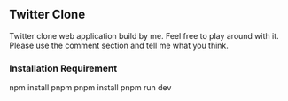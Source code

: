 ## Twitter Clone

Twitter clone web application build by me. Feel free to play around with it. Please use the comment section and tell me what you think.

### Installation Requirement

npm install pnpm
pnpm install
pnpm run dev
